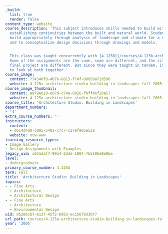 ```yaml
---
_build:
  list: true
  render: false
content_type: website
course_description: 'This subject introduces skills needed to build within a landscape
  establishing continuities between the built and natural world. Students learn to
  build appropriately through analysis of landscape and climate for a chosen site,
  and to conceptualize design decisions through drawings and models.


  This class was taught concurrently with [4.125B](/courses/4-125b-architecture-studio-building-in-landscapes-fall-2005/).
  Some of the assignments are the same, some are different, and the sites for the
  final project are different. But since they were taught in tandem, it would be useful
  to look at both together.'
course_image:
  content: 774340f8-4b76-8813-f74f-08659a72d590
  website: 4-125a-architecture-studio-building-in-landscapes-fall-2005
course_image_thumbnail:
  content: a979e020-807d-c74e-0826-fbff46f20a57
  website: 4-125a-architecture-studio-building-in-landscapes-fall-2005
course_title: 'Architecture Studio: Building in Landscapes'
department_numbers:
- '4'
extra_course_numbers: ''
instructors:
  content:
  - d614d4d0-c085-5401-c7c7-c27ef905e52a
  website: ocw-www
learning_resource_types:
- Image Gallery
- Design Assignments with Examples
legacy_uid: c651daf7-99a4-2d3e-1804-7b5186e8e8be
level:
- Undergraduate
primary_course_number: 4.125A
term: Fall
title: 'Architecture Studio: Building in Landscapes'
topics:
- - Fine Arts
  - Architecture
  - Architectural Design
- - Fine Arts
  - Architecture
  - Environmental Design
uid: 85286cb7-6137-45f2-bd63-ac1567933077
url_path: courses/4-125a-architecture-studio-building-in-landscapes-fall-2005
year: '2005'
---
```

